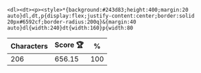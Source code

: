 `<dl><dt><p><style>*{background:#243d83;height:400;margin:20 auto}dl,dt,p{display:flex;justify-content:center;border:solid 20px#6592cf;border-radius:200q}&{margin:40 auto}dl{width:240}dt{width:160}p{width:80`

| Characters | Score 🏆 | %   |
| ---------- | -------- | --- |
| 206        | 656.15   | 100 |
